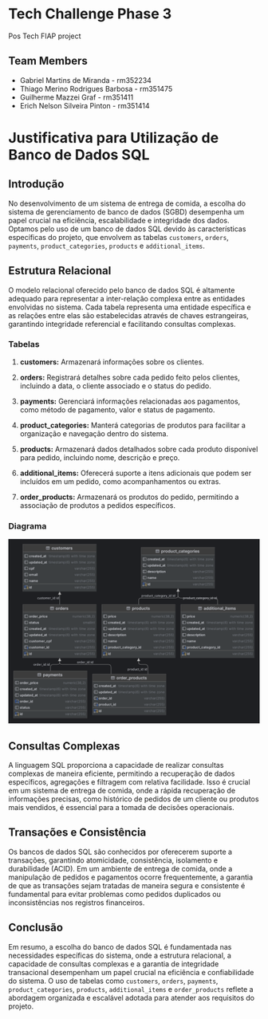 # Tech Challenge Phase 3
Pos Tech FIAP project

## Team Members
- Gabriel Martins de Miranda - rm352234
- Thiago Merino Rodrigues Barbosa - rm351475
- Guilherme Mazzei Graf - rm351411
- Erich Nelson Silveira Pinton - rm351414

# Justificativa para Utilização de Banco de Dados SQL

## Introdução
No desenvolvimento de um sistema de entrega de comida, a escolha do sistema de gerenciamento de banco de dados (SGBD) desempenha um papel crucial na eficiência, escalabilidade e integridade dos dados. Optamos pelo uso de um banco de dados SQL devido às características específicas do projeto, que envolvem as tabelas `customers`, `orders`, `payments`, `product_categories`, `products` e `additional_items`.

## Estrutura Relacional
O modelo relacional oferecido pelo banco de dados SQL é altamente adequado para representar a inter-relação complexa entre as entidades envolvidas no sistema. Cada tabela representa uma entidade específica e as relações entre elas são estabelecidas através de chaves estrangeiras, garantindo integridade referencial e facilitando consultas complexas.

### Tabelas
1. **customers:** Armazenará informações sobre os clientes.

2. **orders:** Registrará detalhes sobre cada pedido feito pelos clientes, incluindo a data, o cliente associado e o status do pedido.

3. **payments:** Gerenciará informações relacionadas aos pagamentos, como método de pagamento, valor e status de pagamento.

4. **product_categories:** Manterá categorias de produtos para facilitar a organização e navegação dentro do sistema.

5. **products:** Armazenará dados detalhados sobre cada produto disponível para pedido, incluindo nome, descrição e preço.

6. **additional_items:** Oferecerá suporte a itens adicionais que podem ser incluídos em um pedido, como acompanhamentos ou extras.

7. **order_products:** Armazenará os produtos do pedido, permitindo a associação de produtos a pedidos específicos.

### Diagrama

![image](./docs/database.png)

## Consultas Complexas
A linguagem SQL proporciona a capacidade de realizar consultas complexas de maneira eficiente, permitindo a recuperação de dados específicos, agregações e filtragem com relativa facilidade. Isso é crucial em um sistema de entrega de comida, onde a rápida recuperação de informações precisas, como histórico de pedidos de um cliente ou produtos mais vendidos, é essencial para a tomada de decisões operacionais.
 
## Transações e Consistência
Os bancos de dados SQL são conhecidos por oferecerem suporte a transações, garantindo atomicidade, consistência, isolamento e durabilidade (ACID). Em um ambiente de entrega de comida, onde a manipulação de pedidos e pagamentos ocorre frequentemente, a garantia de que as transações sejam tratadas de maneira segura e consistente é fundamental para evitar problemas como pedidos duplicados ou inconsistências nos registros financeiros.

## Conclusão
Em resumo, a escolha do banco de dados SQL é fundamentada nas necessidades específicas do sistema, onde a estrutura relacional, a capacidade de consultas complexas e a garantia de integridade transacional desempenham um papel crucial na eficiência e confiabilidade do sistema. O uso de tabelas como `customers`, `orders`, `payments`, `product_categories`, `products`, `additional_items` e `order_products` reflete a abordagem organizada e escalável adotada para atender aos requisitos do projeto.
